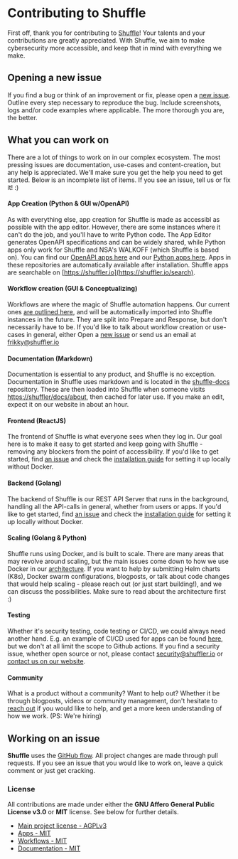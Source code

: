 # Contributing to Shuffle

First off, thank you for contributing to [Shuffle](https://shuffler.io/)! Your talents and your contributions are greatly appreciated. With Shuffle, we aim to make cybersecurity more accessible, and keep that in mind with everything we make. 

## Opening a new issue

If you find a bug or think of an improvement or fix, please open a [new issue](https://github.com/frikky/Shuffle/issues/new). Outline every step necessary to reproduce the bug. Include screenshots, logs and/or code examples where applicable. The more thorough you are, the better.

## What you can work on
There are a lot of things to work on in our complex ecosystem. The most pressing issues are documentation, use-cases and content-creation, but any help is appreciated. We'll make sure you get the help you need to get started. Below is an incomplete list of items. If you see an issue, tell us or fix it! :)

#### App Creation (Python & GUI w/OpenAPI)
As with everything else, app creation for Shuffle is made as accessibl as possible with the app editor. However, there are some instances where it can't do the job, and you'll have to write Python code. The App Editor generates OpenAPI specifications and can be widely shared, while Python apps only work for Shuffle and NSA's WALKOFF (which Shuffle is based on). You can find our [OpenAPI apps here](https://github.com/frikky/security-openapis) and our [Python apps here](https://github.com/frikky/shuffle-apps). Apps in these repositories are automatically available after installation. Shuffle apps are searchable on [https://shuffler.io](https://shuffler.io/search).

#### Workflow creation (GUI & Conceptualizing) 
Workflows are where the magic of Shuffle automation happens. Our current ones [are outlined here](https://github.com/frikky/security-openapis), and will be automatically imported into Shuffle instances in the future. They are split into Prepare and Response, but don't necessarily have to be. If you'd like to talk about workflow creation or use-cases in general, either Open a [new issue](https://github.com/frikky/shuffle-workflows/issues/new) or send us an email at [frikky@shuffler.io](mailto:frikky@shuffler.io) 

#### Documentation (Markdown)
Documentation is essential to any product, and Shuffle is no exception. Documentation in Shuffle uses markdown and is located in the [shuffle-docs](https://github.com/frikky/shuffle-docs/tree/master/docs) repository. These are then loaded into Shuffle when someone visits [https://shuffler/docs/about](https://shuffler/docs/about), then cached for later use. If you make an edit, expect it on our website in about an hour. 

#### Frontend (ReactJS)
The frontend of Shuffle is what everyone sees when they log in. Our goal here is to make it easy to get started and keep going with Shuffle - removing any blockers from the point of accessibility. If you'd like to get started, find [an issue](https://github.com/frikky/Shuffle/issues) and check the [installation guide](https://github.com/Shuffle/Shuffle/blob/main/.github/install-guide.md) for setting it up locally without Docker. 

#### Backend (Golang)
The backend of Shuffle is our REST API Server that runs in the background, handling all the API-calls in general, whether from users or apps. If you'd like to get started, find [an issue](https://github.com/frikky/Shuffle/issues) and check the [installation guide](https://github.com/Shuffle/Shuffle/blob/main/.github/install-guide.md) for setting it up locally without Docker. 

#### Scaling (Golang & Python)
Shuffle runs using Docker, and is built to scale. There are many areas that may revolve around scaling, but the main issues come down to how we use Docker in our [architecture](https://shuffler.io/docs/architecture). If you want to help by submitting Helm charts (K8s), Docker swarm configurations, blogposts, or talk about code changes that would help scaling - please reach out (or just start building!), and we can discuss the possibilities. Make sure to read about the architecture first :)

#### Testing 
Whether it's security testing, code testing or CI/CD, we could always need another hand. E.g. an example of CI/CD used for apps can be found [here](https://github.com/Shuffle/Shuffle-apps/blob/master/.github/workflows/ci.yaml), but we don't at all limit the scope to Github actions. If you find a security issue, whether open source or not, please contact [security@shuffler.io](mailto:security@shuffler.io) or [contact us on our website](https://shuffler.io/contact).

#### Community 
What is a product without a community? Want to help out? Whether it be through blogposts, videos or community management, don't hesitate to [reach out](https://shuffler.io/contact) if you would like to help, and get a more keen understanding of how we work. (PS: We're hiring)

## Working on an issue

**Shuffle** uses the [GitHub flow](https://guides.github.com/introduction/flow/index.html). All project changes are made through pull requests.
If you see an issue that you would like to work on, leave a quick comment or just get cracking. 

### License

All contributions are made under either the **GNU Affero General Public License v3.0** or **MIT** license. See below for further details.

* [Main project license - AGPLv3](https://github.com/frikky/Shuffle/blob/master/LICENSE)
* [Apps - MIT](https://github.com/frikky/Shuffle-apps/blob/master/LICENSE)
* [Workflows - MIT](https://github.com/frikky/Shuffle-workflows/blob/master/LICENSE)
* [Documentation - MIT](https://github.com/frikky/Shuffle-docs/blob/master/LICENSE)
